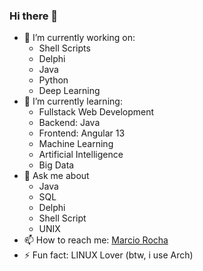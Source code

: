 ### Hi there 👋

<!--
**MarciovsRocha/MarciovsRocha** is a ✨ _special_ ✨ repository because its `README.md` (this file) appears on your GitHub profile.

Here are some ideas to get you started:



- 👯 I’m looking to collaborate on ...
- 🤔 I’m looking for help with ...
- 💬 Ask me about ...

- 😄 Pronouns: ...
-->

- 🔭 I’m currently working on:
  - Shell Scripts 
  - Delphi
  - Java
  - Python
  - Deep Learning
- 🌱 I’m currently learning: 
  -  Fullstack Web Development
    -  Backend: Java
    -  Frontend: Angular 13
  -  Machine Learning
  -  Artificial Intelligence
  -  Big Data
- 💬 Ask me about 
  - Java
  - SQL 
  - Delphi
  - Shell Script
  - UNIX
- 📫 How to reach me: <a href="mailto:dev.marcio.rocha@gmail.com">Marcio Rocha</a>
- ⚡ Fun fact: LINUX Lover (btw, i use Arch)
